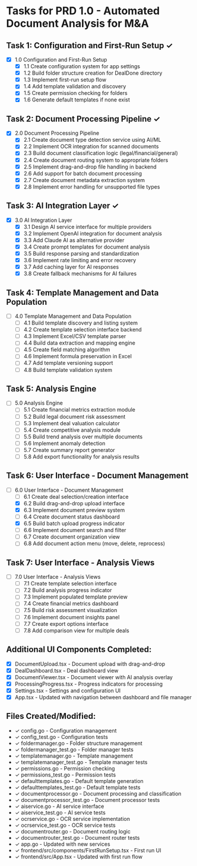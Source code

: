 # Tasks for PRD 1.0 - Automated Document Analysis for M&A

## Task 1: Configuration and First-Run Setup ✓
- [x] 1.0 Configuration and First-Run Setup
  - [x] 1.1 Create configuration system for app settings
  - [x] 1.2 Build folder structure creation for DealDone directory
  - [x] 1.3 Implement first-run setup flow
  - [x] 1.4 Add template validation and discovery
  - [x] 1.5 Create permission checking for folders
  - [x] 1.6 Generate default templates if none exist

## Task 2: Document Processing Pipeline ✓
- [x] 2.0 Document Processing Pipeline
  - [x] 2.1 Create document type detection service using AI/ML
  - [x] 2.2 Implement OCR integration for scanned documents
  - [x] 2.3 Build document classification logic (legal/financial/general)
  - [x] 2.4 Create document routing system to appropriate folders
  - [x] 2.5 Implement drag-and-drop file handling in backend
  - [x] 2.6 Add support for batch document processing
  - [x] 2.7 Create document metadata extraction system
  - [x] 2.8 Implement error handling for unsupported file types

## Task 3: AI Integration Layer ✓
- [x] 3.0 AI Integration Layer
  - [x] 3.1 Design AI service interface for multiple providers
  - [x] 3.2 Implement OpenAI integration for document analysis
  - [x] 3.3 Add Claude AI as alternative provider
  - [x] 3.4 Create prompt templates for document analysis
  - [x] 3.5 Build response parsing and standardization
  - [x] 3.6 Implement rate limiting and error recovery
  - [x] 3.7 Add caching layer for AI responses
  - [x] 3.8 Create fallback mechanisms for AI failures

## Task 4: Template Management and Data Population
- [ ] 4.0 Template Management and Data Population
  - [ ] 4.1 Build template discovery and listing system
  - [ ] 4.2 Create template selection interface backend
  - [ ] 4.3 Implement Excel/CSV template parser
  - [ ] 4.4 Build data extraction and mapping engine
  - [ ] 4.5 Create field matching algorithm
  - [ ] 4.6 Implement formula preservation in Excel
  - [ ] 4.7 Add template versioning support
  - [ ] 4.8 Build template validation system

## Task 5: Analysis Engine
- [ ] 5.0 Analysis Engine
  - [ ] 5.1 Create financial metrics extraction module
  - [ ] 5.2 Build legal document risk assessment
  - [ ] 5.3 Implement deal valuation calculator
  - [ ] 5.4 Create competitive analysis module
  - [ ] 5.5 Build trend analysis over multiple documents
  - [ ] 5.6 Implement anomaly detection
  - [ ] 5.7 Create summary report generator
  - [ ] 5.8 Add export functionality for analysis results

## Task 6: User Interface - Document Management
- [ ] 6.0 User Interface - Document Management
  - [ ] 6.1 Create deal selection/creation interface
  - [x] 6.2 Build drag-and-drop upload interface
  - [x] 6.3 Implement document preview system
  - [ ] 6.4 Create document status dashboard
  - [x] 6.5 Build batch upload progress indicator
  - [ ] 6.6 Implement document search and filter
  - [ ] 6.7 Create document organization view
  - [ ] 6.8 Add document action menu (move, delete, reprocess)

## Task 7: User Interface - Analysis Views
- [ ] 7.0 User Interface - Analysis Views
  - [ ] 7.1 Create template selection interface
  - [ ] 7.2 Build analysis progress indicator
  - [ ] 7.3 Implement populated template preview
  - [ ] 7.4 Create financial metrics dashboard
  - [ ] 7.5 Build risk assessment visualization
  - [ ] 7.6 Implement document insights panel
  - [ ] 7.7 Create export options interface
  - [ ] 7.8 Add comparison view for multiple deals

## Additional UI Components Completed:
- [x] DocumentUpload.tsx - Document upload with drag-and-drop
- [x] DealDashboard.tsx - Deal dashboard view
- [x] DocumentViewer.tsx - Document viewer with AI analysis overlay
- [x] ProcessingProgress.tsx - Progress indicators for processing
- [x] Settings.tsx - Settings and configuration UI
- [x] App.tsx - Updated with navigation between dashboard and file manager

## Files Created/Modified:
- ✓ config.go - Configuration management
- ✓ config_test.go - Configuration tests
- ✓ foldermanager.go - Folder structure management
- ✓ foldermanager_test.go - Folder manager tests
- ✓ templatemanager.go - Template management
- ✓ templatemanager_test.go - Template manager tests
- ✓ permissions.go - Permission checking
- ✓ permissions_test.go - Permission tests
- ✓ defaulttemplates.go - Default template generation
- ✓ defaulttemplates_test.go - Default template tests
- ✓ documentprocessor.go - Document processing and classification
- ✓ documentprocessor_test.go - Document processor tests
- ✓ aiservice.go - AI service interface
- ✓ aiservice_test.go - AI service tests
- ✓ ocrservice.go - OCR service implementation
- ✓ ocrservice_test.go - OCR service tests
- ✓ documentrouter.go - Document routing logic
- ✓ documentrouter_test.go - Document router tests
- ✓ app.go - Updated with new services
- ✓ frontend/src/components/FirstRunSetup.tsx - First run UI
- ✓ frontend/src/App.tsx - Updated with first run flow 
